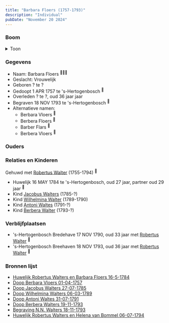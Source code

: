 ```yaml
---
title: "Barbara Floers (1757-1793)"
description: "Individual"
pubDate: "November 20 2024"
---
```


### Boom
<details><summary>Toon</summary>

![test](https://www.plantuml.com/plantuml/svg/bPJRYjim48RlzHJ3vg9N0Ri-nI5aDzx6qAM7PMcxb5A2R4qJ4LaAai8IbhnxbKHrZ0l5lRCqf--V6VdEMAhjlX74RBdSKKqRg6YzNMkrb-nU2QN1QYgDCw6qPCCPGirrBV3oZStE7g31fa9jBbV6eaPb3piadQoreCR0Am60Gcc6-ik6rrk9ninc3ULoFeU870bv0u_dKeQGIyXDGNNbKa0fbAjn0zJ0-o08umJQo55PBADbvDA__k8es15cqufMXrMbh1KudKC8YySd2BCaWzkEazdkXLXHoLQrLiPKoW6Tl2VmwVCtvvv7pltOeZmf9zFk3JnJuLHUMGA0qJ8gaxBu1qCC7nTdXcG8GmBlblSdXFYCu0bcqnTaZClrYJ9r2Ryxbqby9Yc388Xp60c-tjW32g5U74qR-a1hLRNirqQcyH3ujnayVFrmAZQ8_hOB_Sp51aN39UqtBarWmF1ItxX9FcXusP_X1Ls8XRHAyWj0HtmwH7mKUl5v-D_Y2zHkQVvMdWrH7kRTHHnOsB-EyTXl1F4hUhtmcpBsy--TazuvxPqpujTc_CCzU8RoPnlePzetfCJtkc_82Bb3oTmFw3S0)
</details>

### Gegevens
- Naam: Barbara Floers <sup><a href="../s00202/" style="text-decoration:none" title="Huwelijk Robertus Walters en Barbara Floers 16-5-1784">:link:</a><a href="../s00282/" style="text-decoration:none" title="Doop Antoni Waltes 31-07-1791">:link:</a><a href="../s00285/" style="text-decoration:none" title="Huwelijk Robertus Walters en Helena van Bommel 06-07-1794">:link:</a></sup>
- Geslacht: Vrouwelijk
- Geboren ? te ? 
- Gedoopt 1 APR 1757 te 's-Hertogenbosch <sup><a href="../s00278/" style="text-decoration:none" title="Doop Berbara Vloers 01-04-1757">:link:</a></sup>
- Overleden ? te ?, oud 36 jaar jaar 
- Begraven 18 NOV 1793 te 's-Hertogenbosch <sup><a href="../s00284/" style="text-decoration:none" title="Begraving N.N. Walters 18-11-1793">:link:</a></sup>
- Alternatieve namen:
  - Berbara Vloers <sup><a href="../s00278/" style="text-decoration:none" title="Doop Berbara Vloers 01-04-1757">:link:</a></sup>
  - Berbera Floers <sup><a href="../s00279/" style="text-decoration:none" title="Doop Jacobus Walters 27-07-1785">:link:</a></sup>
  - Barber Flars <sup><a href="../s00274/" style="text-decoration:none" title="Doop Wilhelmina Walters 06-03-1789">:link:</a></sup>
  - Berbera Vloers <sup><a href="../s00283/" style="text-decoration:none" title="Doop Berbera Walters 19-11-1793">:link:</a></sup>

### Ouders

### Relaties en Kinderen

Gehuwd met [Robertus Walter](../i00140/) (1755-1794) <sup><a href="../s00202/" style="text-decoration:none" title="Huwelijk Robertus Walters en Barbara Floers 16-5-1784">:link:</a></sup>
- Huwelijk 16 MAY 1784 te 's-Hertogenbosch, oud 27 jaar, partner oud 29 jaar <sup><a href="../s00202/" style="text-decoration:none" title="Huwelijk Robertus Walters en Barbara Floers 16-5-1784">:link:</a></sup>
- Kind [Jacobus Walters](../i00164/) (1785-?)
- Kind [Wilhelmina Walter](../i00165/) (1789-1790)
- Kind [Antoni Waltes](../i00166/) (1791-?)
- Kind [Berbera Walter](../i00167/) (1793-?)

### Verblijfplaatsen
- 's-Hertogenbosch Bredehave 17 NOV 1790, oud 33 jaar met [Robertus Walter](../i00140/) <sup><a href="../s00281/" style="text-decoration:none" title="Begraving Wilhelmina Walters 19-11-1790">:link:</a></sup>
- 's-Hertogenbosch Breehaven 18 NOV 1793, oud 36 jaar met [Robertus Walter](../i00140/) <sup><a href="../s00284/" style="text-decoration:none" title="Begraving N.N. Walters 18-11-1793">:link:</a></sup>

### Bronnen lijst
- [Huwelijk Robertus Walters en Barbara Floers 16-5-1784](../s00202/)
- [Doop Berbara Vloers 01-04-1757](../s00278/)
- [Doop Jacobus Walters 27-07-1785](../s00279/)
- [Doop Wilhelmina Walters 06-03-1789](../s00274/)
- [Doop Antoni Waltes 31-07-1791](../s00282/)
- [Doop Berbera Walters 19-11-1793](../s00283/)
- [Begraving N.N. Walters 18-11-1793](../s00284/)
- [Huwelijk Robertus Walters en Helena van Bommel 06-07-1794](../s00285/)